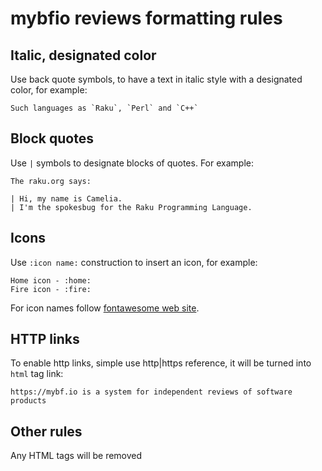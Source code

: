 # mybfio reviews formatting rules

## Italic, designated color

Use back quote symbols, to have a text in italic style with a designated color, 
for example:

```
Such languages as `Raku`, `Perl` and `C++`
```

## Block quotes

Use `|` symbols to designate blocks of quotes. For example:

```
The raku.org says:

| Hi, my name is Camelia. 
| I'm the spokesbug for the Raku Programming Language.

```

## Icons

Use `:icon name:` construction to insert an icon, for example:

```
Home icon - :home:
Fire icon - :fire:
```

For icon names follow [fontawesome web site](https://fontawesome.com/v6.0/icons?m=free&s=solid%2Cbrands).

## HTTP links

To enable http links, simple use http|https reference, 
it will be turned into `html` tag link:

```
https://mybf.io is a system for independent reviews of software products
```

## Other rules

Any HTML tags will be removed
